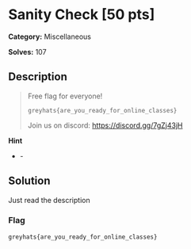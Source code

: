 # Sanity Check [50 pts]

**Category:** Miscellaneous

**Solves:** 107

## Description
> Free flag for everyone!
> 
> `greyhats{are_you_ready_for_online_classes}`
> 
> Join us on discord: https://discord.gg/7gZj43jH

**Hint**
* \-

## Solution

Just read the description

### Flag
`greyhats{are_you_ready_for_online_classes}`